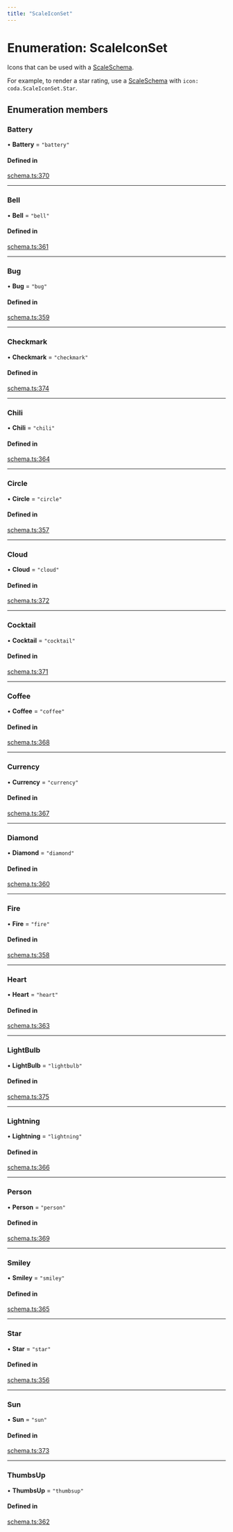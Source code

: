 ```yaml
---
title: "ScaleIconSet"
---
```

# Enumeration: ScaleIconSet

Icons that can be used with a [ScaleSchema](../interfaces/ScaleSchema.md).

For example, to render a star rating, use a [ScaleSchema](../interfaces/ScaleSchema.md) with `icon: coda.ScaleIconSet.Star`.

## Enumeration members

### Battery

• **Battery** = `"battery"`

#### Defined in

[schema.ts:370](https://github.com/coda/packs-sdk/blob/main/schema.ts#L370)

___

### Bell

• **Bell** = `"bell"`

#### Defined in

[schema.ts:361](https://github.com/coda/packs-sdk/blob/main/schema.ts#L361)

___

### Bug

• **Bug** = `"bug"`

#### Defined in

[schema.ts:359](https://github.com/coda/packs-sdk/blob/main/schema.ts#L359)

___

### Checkmark

• **Checkmark** = `"checkmark"`

#### Defined in

[schema.ts:374](https://github.com/coda/packs-sdk/blob/main/schema.ts#L374)

___

### Chili

• **Chili** = `"chili"`

#### Defined in

[schema.ts:364](https://github.com/coda/packs-sdk/blob/main/schema.ts#L364)

___

### Circle

• **Circle** = `"circle"`

#### Defined in

[schema.ts:357](https://github.com/coda/packs-sdk/blob/main/schema.ts#L357)

___

### Cloud

• **Cloud** = `"cloud"`

#### Defined in

[schema.ts:372](https://github.com/coda/packs-sdk/blob/main/schema.ts#L372)

___

### Cocktail

• **Cocktail** = `"cocktail"`

#### Defined in

[schema.ts:371](https://github.com/coda/packs-sdk/blob/main/schema.ts#L371)

___

### Coffee

• **Coffee** = `"coffee"`

#### Defined in

[schema.ts:368](https://github.com/coda/packs-sdk/blob/main/schema.ts#L368)

___

### Currency

• **Currency** = `"currency"`

#### Defined in

[schema.ts:367](https://github.com/coda/packs-sdk/blob/main/schema.ts#L367)

___

### Diamond

• **Diamond** = `"diamond"`

#### Defined in

[schema.ts:360](https://github.com/coda/packs-sdk/blob/main/schema.ts#L360)

___

### Fire

• **Fire** = `"fire"`

#### Defined in

[schema.ts:358](https://github.com/coda/packs-sdk/blob/main/schema.ts#L358)

___

### Heart

• **Heart** = `"heart"`

#### Defined in

[schema.ts:363](https://github.com/coda/packs-sdk/blob/main/schema.ts#L363)

___

### LightBulb

• **LightBulb** = `"lightbulb"`

#### Defined in

[schema.ts:375](https://github.com/coda/packs-sdk/blob/main/schema.ts#L375)

___

### Lightning

• **Lightning** = `"lightning"`

#### Defined in

[schema.ts:366](https://github.com/coda/packs-sdk/blob/main/schema.ts#L366)

___

### Person

• **Person** = `"person"`

#### Defined in

[schema.ts:369](https://github.com/coda/packs-sdk/blob/main/schema.ts#L369)

___

### Smiley

• **Smiley** = `"smiley"`

#### Defined in

[schema.ts:365](https://github.com/coda/packs-sdk/blob/main/schema.ts#L365)

___

### Star

• **Star** = `"star"`

#### Defined in

[schema.ts:356](https://github.com/coda/packs-sdk/blob/main/schema.ts#L356)

___

### Sun

• **Sun** = `"sun"`

#### Defined in

[schema.ts:373](https://github.com/coda/packs-sdk/blob/main/schema.ts#L373)

___

### ThumbsUp

• **ThumbsUp** = `"thumbsup"`

#### Defined in

[schema.ts:362](https://github.com/coda/packs-sdk/blob/main/schema.ts#L362)
